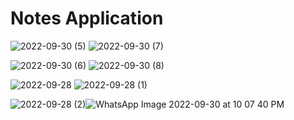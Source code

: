 # Notes Application
 
 
 ![2022-09-30 (5)](https://user-images.githubusercontent.com/77671842/193311562-7b45b4b7-88b6-4073-98c5-71c45856e28e.png)  ![2022-09-30 (7)](https://user-images.githubusercontent.com/77671842/193311591-c68b7e7b-7f86-41dd-96b4-46cf45191e6d.png)

![2022-09-30 (6)](https://user-images.githubusercontent.com/77671842/193311620-3260f991-d8c0-4f82-b335-e2ac7f52be91.png)   ![2022-09-30 (8)](https://user-images.githubusercontent.com/77671842/193311652-036f37c0-1dce-432e-a5dc-6a2934b63bf1.png)

 
![2022-09-28](https://user-images.githubusercontent.com/77671842/193093674-bb543059-58fa-40f8-aaf9-79e2b0b7187a.png)    ![2022-09-28 (1)](https://user-images.githubusercontent.com/77671842/193093681-0decd051-f195-4ff4-88c6-3eb19cc1364b.png)


![2022-09-28 (2)](https://user-images.githubusercontent.com/77671842/193093686-b68eb6de-7599-4311-8199-d3c3dc4e31b6.png)![WhatsApp Image 2022-09-30 at 10 07 40 PM](https://user-images.githubusercontent.com/77671842/193317418-63643a12-4014-409f-bc51-90ad4b661e7f.jpeg)

